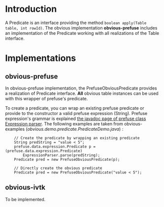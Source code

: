 # Introduction #

A Predicate is an interface providing the method `boolean apply(Table table, int rowId)`. The obvious implementation **obvious-prefuse** includes an implementation of the Predicate working with all realizations of the Table interface.


# Implementations #

## obvious-prefuse ##

In obvious-prefuse implementation, the PrefuseObviousPredicate provides a realization of Predicate interface. **All** obvious table instances can be used with this wrapper of prefuse's predicate.

To create a predicate, you can wrap an existing prefuse predicate or provide to the constructor a valid prefuse expression (String). Prefuse expression's grammar is explained [the javadoc page of prefuse class Expression parser](http://prefuse.org/doc/api/prefuse/data/expression/parser/ExpressionParser.html). The following examples are taken from obvious-examples (_obvious.demo.predicate.PredicateDemo.java_) :

```
    // Create the predicate by wrapping an existing predicate
    String predString = "value < 5";
    prefuse.data.expression.Predicate p = (prefuse.data.expression.Predicate)
        ExpressionParser.parse(predString);
    Predicate pred = new PrefuseObviousPredicate(p);
```

```
    // Directly create the obvious predicate
    Predicate pred = new PrefuseObviousPredicate("value < 5");
```

## obvious-ivtk ##

To be implemented.